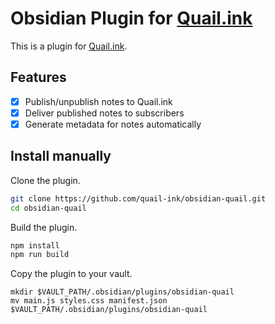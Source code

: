 # Obsidian Plugin for [Quail.ink](https://quail.ink)

This is a plugin for [Quail.ink](https://quail.ink).

## Features

- [x] Publish/unpublish notes to Quail.ink
- [x] Deliver published notes to subscribers
- [x] Generate metadata for notes automatically

## Install manually

Clone the plugin.

```bash
git clone https://github.com/quail-ink/obsidian-quail.git
cd obsidian-quail
```

Build the plugin.

```bash
npm install
npm run build
```

Copy the plugin to your vault.

```
mkdir $VAULT_PATH/.obsidian/plugins/obsidian-quail
mv main.js styles.css manifest.json $VAULT_PATH/.obsidian/plugins/obsidian-quail
```
